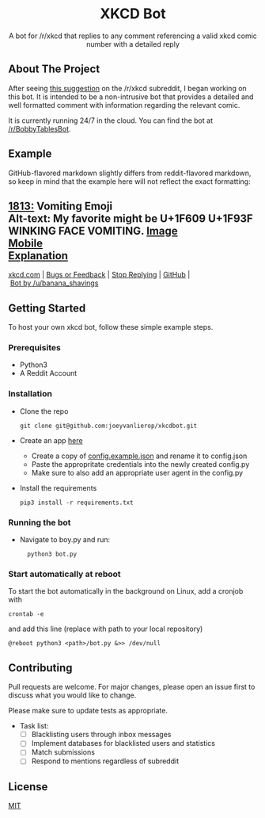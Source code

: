 <h1 align=center>XKCD Bot</h1>
<p align=center>A bot for /r/xkcd that replies to any comment referencing a valid xkcd comic number with a detailed reply</p>

## About The Project

After seeing [this suggestion](https://www.reddit.com/r/xkcd/comments/epmpwv/why_do_we_not_have_a_bot/) on the /r/xkcd subreddit, I began working on this bot. It is intended to be a non-intrusive bot that provides a detailed and well formatted comment with information regarding the relevant comic. 

It is currently running 24/7 in the cloud. You can find the bot at [/r/BobbyTablesBot](https://www.reddit.com/user/BobbyTablesBot/).
## Example
GitHub-flavored markdown slightly differs from reddit-flavored markdown, so keep in mind that the example here will not reflect the exact formatting:


**[1813:](http://xkcd.com/1813)** Vomiting Emoji  
**Alt-text:** My favorite might be U+1F609 U+1F93F WINKING FACE VOMITING.
[Image](https://imgs.xkcd.com/comics/vomiting_emoji.png)  
[Mobile](http://m.xkcd.com/1813)  
[Explanation](http://www.explainxkcd.com/wiki/index.php/1813)
---
[xkcd.com](https://www.xkcd.com)&nbsp;|&nbsp;[Bugs&nbsp;or&nbsp;Feedback](https://reddit.com/message/compose/?to=banana_shavings&subject=BobbyTablesBot)&nbsp;|&nbsp;[Stop&nbsp;Replying](https://reddit.com/message/compose/?to=BobbyTablesBot&subject=Ignore%20Me&message=Ignore%20Me)&nbsp;|&nbsp;[GitHub](https://github.com/joeyvanlierop/xkcdbot)&nbsp;|&nbsp;[Bot&nbsp;by&nbsp;/u/banana_shavings](https://www.reddit.com/user/banana_shavings)


## Getting Started

To host your own xkcd bot, follow these simple example steps.
    

### Prerequisites

* Python3
* A Reddit Account
  

### Installation


* Clone the repo

      git clone git@github.com:joeyvanlierop/xkcdbot.git
    
* Create an app [here](https://www.reddit.com/prefs/apps)
   * Create a copy of [config.example.json](xkcdbot/config.example.json) and rename it to config.json
   * Paste the appropritate credentials into the newly created config.py
   * Make sure to also add an appropriate user agent in the config.py
* Install the requirements

      pip3 install -r requirements.txt

### Running the bot

* Navigate to boy.py and run:

        python3 bot.py
    
### Start automatically at reboot

To start the bot automatically in the background on Linux, add a cronjob with

    crontab -e
   
and add this line (replace <path> with path to your local repository)

    @reboot python3 <path>/bot.py &>> /dev/null

## Contributing
Pull requests are welcome. For major changes, please open an issue first to discuss what you would like to change.

Please make sure to update tests as appropriate.

* Task list:
    - [ ] Blacklisting users through inbox messages
    - [ ] Implement databases for blacklisted users and statistics
    - [ ] Match submissions
    - [ ] Respond to mentions regardless of subreddit

## License
[MIT](https://choosealicense.com/licenses/mit/)
